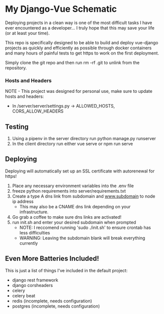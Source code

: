 # My Django-Vue Schematic
Deploying projects in a clean way is one of the most difficult tasks I have ever encountered as a developer... I truly hope that this may save your life (or at least your time).

This repo is specifically designed to be able to build and deploy vue-django projects as quickly and efficiently as possible through docker containers and many hours of painful tests to get https to work on the first deployment.

Simply clone the git repo and then run rm -rf .git to unlink from the repository.

### Hosts and Headers
NOTE - This project was designed for personal use, make sure to update hosts and headers:
- In /server/server/settings.py -> ALLOWED_HOSTS, CORS_ALLOW_HEADERS
 

## Testing
1. Using a pipenv in the server directory run python manage.py runserver
2. In the client directory run either vue serve or npm run serve


## Deploying
Deploying will automatically set up an SSL certificate with autorenewal for https! 

1. Place any necessary environment variables into the .env file
2. freeze python requirements into server/requirements.txt
3. Create a type A dns link from subdomain and www.subdomain to node ip address
    - This may also be a CNAME dns link depending on your infrastructure.
4. Go grab a coffee to make sure dns links are activated!
5. run init.sh and enter your desired subdomain when prompted
    - NOTE: I reccomend running 'sudo ./init.sh' to ensure crontab has less difficulties
    - WARNING: Leaving the subdomain blank will break everything currently


## Even More Batteries Included!
This is just a list of things I've included in the default project:
- django rest framework
- django corsheaders
- celery
- celery beat
- redis (incomplete, needs configuration)
- postgres (incomplete, needs configuration)
